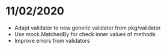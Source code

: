 # 11/02/2020
- Adapt validator to new generic validator from pkg/validator
- Use mock.MatchedBy for check inner values of methods
- Improve errors from validators
